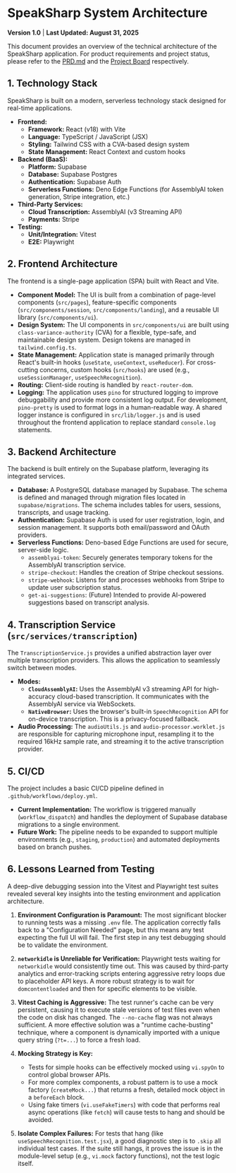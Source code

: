 # SpeakSharp System Architecture

**Version 1.0** | **Last Updated: August 31, 2025**

This document provides an overview of the technical architecture of the SpeakSharp application. For product requirements and project status, please refer to the [PRD.md](./PRD.md) and the [Project Board](./PROJECT_BOARD.md) respectively.

## 1. Technology Stack

SpeakSharp is built on a modern, serverless technology stack designed for real-time applications.

*   **Frontend:**
    *   **Framework:** React (v18) with Vite
    *   **Language:** TypeScript / JavaScript (JSX)
    *   **Styling:** Tailwind CSS with a CVA-based design system
    *   **State Management:** React Context and custom hooks
*   **Backend (BaaS):**
    *   **Platform:** Supabase
    *   **Database:** Supabase Postgres
    *   **Authentication:** Supabase Auth
    *   **Serverless Functions:** Deno Edge Functions (for AssemblyAI token generation, Stripe integration, etc.)
*   **Third-Party Services:**
    *   **Cloud Transcription:** AssemblyAI (v3 Streaming API)
    *   **Payments:** Stripe
*   **Testing:**
    *   **Unit/Integration:** Vitest
    *   **E2E:** Playwright

## 2. Frontend Architecture

The frontend is a single-page application (SPA) built with React and Vite.

*   **Component Model:** The UI is built from a combination of page-level components (`src/pages`), feature-specific components (`src/components/session`, `src/components/landing`), and a reusable UI library (`src/components/ui`).
*   **Design System:** The UI components in `src/components/ui` are built using `class-variance-authority` (CVA) for a flexible, type-safe, and maintainable design system. Design tokens are managed in `tailwind.config.ts`.
*   **State Management:** Application state is managed primarily through React's built-in hooks (`useState`, `useContext`, `useReducer`). For cross-cutting concerns, custom hooks (`src/hooks`) are used (e.g., `useSessionManager`, `useSpeechRecognition`).
*   **Routing:** Client-side routing is handled by `react-router-dom`.
*   **Logging:** The application uses `pino` for structured logging to improve debuggability and provide more consistent log output. For development, `pino-pretty` is used to format logs in a human-readable way. A shared logger instance is configured in `src/lib/logger.js` and is used throughout the frontend application to replace standard `console.log` statements.

## 3. Backend Architecture

The backend is built entirely on the Supabase platform, leveraging its integrated services.

*   **Database:** A PostgreSQL database managed by Supabase. The schema is defined and managed through migration files located in `supabase/migrations`. The schema includes tables for users, sessions, transcripts, and usage tracking.
*   **Authentication:** Supabase Auth is used for user registration, login, and session management. It supports both email/password and OAuth providers.
*   **Serverless Functions:** Deno-based Edge Functions are used for secure, server-side logic.
    *   `assemblyai-token`: Securely generates temporary tokens for the AssemblyAI transcription service.
    *   `stripe-checkout`: Handles the creation of Stripe checkout sessions.
    *   `stripe-webhook`: Listens for and processes webhooks from Stripe to update user subscription status.
    *   `get-ai-suggestions`: (Future) Intended to provide AI-powered suggestions based on transcript analysis.

## 4. Transcription Service (`src/services/transcription`)

The `TranscriptionService.js` provides a unified abstraction layer over multiple transcription providers. This allows the application to seamlessly switch between modes.

*   **Modes:**
    *   **`CloudAssemblyAI`:** Uses the AssemblyAI v3 streaming API for high-accuracy cloud-based transcription. It communicates with the AssemblyAI service via WebSockets.
    *   **`NativeBrowser`:** Uses the browser's built-in `SpeechRecognition` API for on-device transcription. This is a privacy-focused fallback.
*   **Audio Processing:** The `audioUtils.js` and `audio-processor.worklet.js` are responsible for capturing microphone input, resampling it to the required 16kHz sample rate, and streaming it to the active transcription provider.

## 5. CI/CD

The project includes a basic CI/CD pipeline defined in `.github/workflows/deploy.yml`.

*   **Current Implementation:** The workflow is triggered manually (`workflow_dispatch`) and handles the deployment of Supabase database migrations to a single environment.
*   **Future Work:** The pipeline needs to be expanded to support multiple environments (e.g., `staging`, `production`) and automated deployments based on branch pushes.

## 6. Lessons Learned from Testing

A deep-dive debugging session into the Vitest and Playwright test suites revealed several key insights into the testing environment and application architecture.

1.  **Environment Configuration is Paramount:** The most significant blocker to running tests was a missing `.env` file. The application correctly falls back to a "Configuration Needed" page, but this means any test expecting the full UI will fail. The first step in any test debugging should be to validate the environment.

2.  **`networkidle` is Unreliable for Verification:** Playwright tests waiting for `networkidle` would consistently time out. This was caused by third-party analytics and error-tracking scripts entering aggressive retry loops due to placeholder API keys. A more robust strategy is to wait for `domcontentloaded` and then for specific elements to be visible.

3.  **Vitest Caching is Aggressive:** The test runner's cache can be very persistent, causing it to execute stale versions of test files even when the code on disk has changed. The `--no-cache` flag was not always sufficient. A more effective solution was a "runtime cache-busting" technique, where a component is dynamically imported with a unique query string (`?t=...`) to force a fresh load.

4.  **Mocking Strategy is Key:**
    -   Tests for simple hooks can be effectively mocked using `vi.spyOn` to control global browser APIs.
    -   For more complex components, a robust pattern is to use a mock factory (`createMock...`) that returns a fresh, detailed mock object in a `beforeEach` block.
    -   Using fake timers (`vi.useFakeTimers`) with code that performs real async operations (like `fetch`) will cause tests to hang and should be avoided.

5.  **Isolate Complex Failures:** For tests that hang (like `useSpeechRecognition.test.jsx`), a good diagnostic step is to `.skip` all individual test cases. If the suite still hangs, it proves the issue is in the module-level setup (e.g., `vi.mock` factory functions), not the test logic itself.
